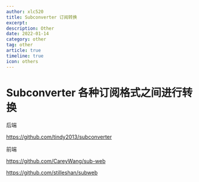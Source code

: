 ```yaml
---
author: xlc520
title: Subconverter 订阅转换
excerpt: 
description: Other
date: 2022-01-14
category: other
tag: other
article: true
timeline: true
icon: others
---
```


# Subconverter 各种订阅格式之间进行转换

后端

<https://github.com/tindy2013/subconverter>

前端

<https://github.com/CareyWang/sub-web>

<https://github.com/stilleshan/subweb>
